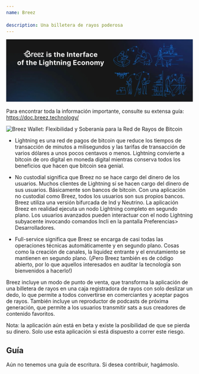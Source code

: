 ```yaml
---
name: Breez

description: Una billetera de rayos poderosa
---
```


![cover](assets/cover.webp)

Para encontrar toda la información importante, consulte su extensa guía: https://doc.breez.technology/

![ Breez Wallet: Flexibilidad y Soberanía para la Red de Rayos de Bitcoin ](https://youtu.be/Z_yiPM2gzk0)

- Lightning es una red de pagos de bitcoin que reduce los tiempos de transacción de minutos a milisegundos y las tarifas de transacción de varios dólares a unos pocos centavos o menos. Lightning convierte a bitcoin de oro digital en moneda digital mientras conserva todos los beneficios que hacen que bitcoin sea genial.

- No custodial significa que Breez no se hace cargo del dinero de los usuarios. Muchos clientes de Lightning sí se hacen cargo del dinero de sus usuarios. Básicamente son bancos de bitcoin. Con una aplicación no custodial como Breez, todos los usuarios son sus propios bancos. Breez utiliza una versión bifurcada de lnd y Neutrino. La aplicación Breez en realidad ejecuta un nodo Lightning completo en segundo plano. Los usuarios avanzados pueden interactuar con el nodo Lightning subyacente invocando comandos lncli en la pantalla Preferencias> Desarrolladores.

- Full-service significa que Breez se encarga de casi todas las operaciones técnicas automáticamente y en segundo plano. Cosas como la creación de canales, la liquidez entrante y el enrutamiento se mantienen en segundo plano. (¡Pero Breez también es de código abierto, por lo que aquellos interesados en auditar la tecnología son bienvenidos a hacerlo!)

Breez incluye un modo de punto de venta, que transforma la aplicación de una billetera de rayos en una caja registradora de rayos con solo deslizar un dedo, lo que permite a todos convertirse en comerciantes y aceptar pagos de rayos. También incluye un reproductor de podcasts de próxima generación, que permite a los usuarios transmitir sats a sus creadores de contenido favoritos.

Nota: la aplicación aún está en beta y existe la posibilidad de que se pierda su dinero. Solo use esta aplicación si está dispuesto a correr este riesgo.

## Guía

Aún no tenemos una guía de escritura. Si desea contribuir, hagámoslo.
